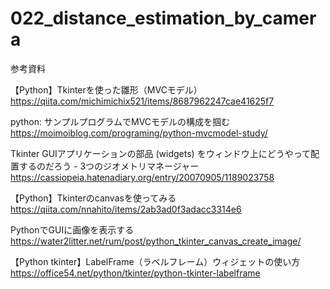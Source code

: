 # 022_distance_estimation_by_camera


参考資料

【Python】Tkinterを使った雛形（MVCモデル）
https://qiita.com/michimichix521/items/8687962247cae41625f7

python: サンプルプログラムでMVCモデルの構成を掴む
https://moimoiblog.com/programing/python-mvcmodel-study/

Tkinter GUIアプリケーションの部品 (widgets) をウィンドウ上にどうやって配置するのだろう - 3つのジオメトリマネージャー
https://cassiopeia.hatenadiary.org/entry/20070905/1189023758

【Python】Tkinterのcanvasを使ってみる
https://qiita.com/nnahito/items/2ab3ad0f3adacc3314e6

PythonでGUIに画像を表示する
https://water2litter.net/rum/post/python_tkinter_canvas_create_image/

【Python tkinter】LabelFrame（ラベルフレーム）ウィジェットの使い方
https://office54.net/python/tkinter/python-tkinter-labelframe